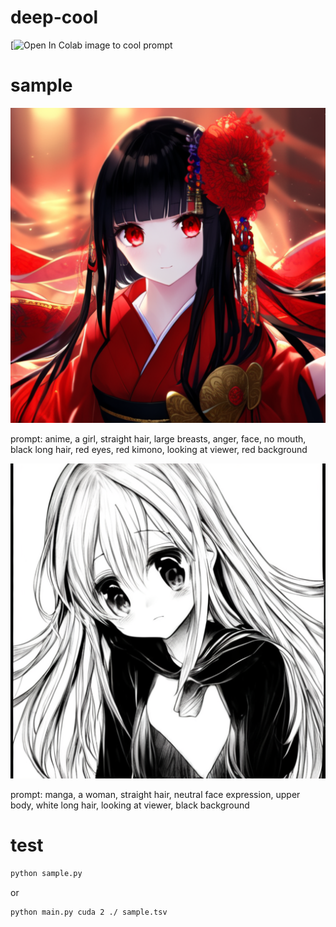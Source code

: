 # deep-cool
[![Open In Colab](https://colab.research.google.com/gist/alfredplpl/729f78163bc55e531cdebe801438f340/sample-code-for-deepcool.ipynb)
image to cool prompt

# sample
![anime](an%20anime%20girl.png)

prompt: anime, a girl, straight hair, large breasts, anger, face, no mouth, black long hair, red eyes, red kimono, looking at viewer, red background

![manga](a%20manga%20girl.png)

prompt: manga, a woman, straight hair, neutral face expression, upper body, white long hair, looking at viewer, black background

# test
```bash
python sample.py
```
or

```bash
python main.py cuda 2 ./ sample.tsv
```
